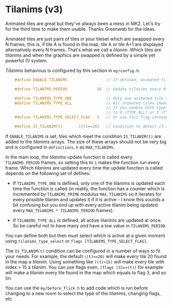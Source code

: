 # Tilanims (v3)

Animated tiles are great but they've always been a mess in MK2. Let's try for the third time to make them usable. Thanks Greenweb for the ideas.

Animated tiles are just pairs of tiles in your tileset which are swapped every N frames, this is, if tile A is found in the map, tile A or tile A+1 are displayed alternatively every N frames. That's what we call a *tilanim*. Which tiles are *tilanims* and when the graphics are swapped is defined by a simple yet powerful (!) system.

*Tilanims* behavious is configured by this section in `my/config.h`:

```c
	#define ENABLE_TILANIMS					// If defined, animated tiles are enabled and will alternate between t and t+1

	#define TILANIMS_PERIOD 			16 	// Update tilanims every N frames. 1 = every frame

	#define TILANIMS_TYPE_ONE 				// Only one animated tile changes each time, or
	#define TILANIMS_TYPE_ALL 				// All animated tiles change at once.
											// If you enable both types you need to set tilanims_type_select
											// to 0 (TYPE_ALL) or 1 (TYPE_ONE) to choose
	#define TILANIMS_TYPE_SELECT_FLAG	5	// Or use this flag instead, if defined

	#define IS_TILANIM(t) 		((t)==20)	// Condition to detect if a tile is animated
```

If `ENABLE_TILANIMS` is set, tiles which meet the condition `IS_TILANIM(t)` are added to the *tilanims* arrays. The size of these arrays should not be very big and is configured in `definitions.h` as `MAX_TILANIMS`.

In the main loop, the *tilanims* update function is called every `TILANIMS_PERIOD` frames, so setting this to `1` makes the function run every frame. Which *tilanims* are updated every time the update function is called depends on the following set of defines:

- If `TILANIMS_TYPE_ONE` is defined, only one of the tilanims is updated each time the function is called (in reality, the function has a counter which is incremented by `TILANIMS_PRIME` modulus `MAX_TILANIMS` so it iterates for every possible tilanim and updates it if it is active - I know this sounds a bit confusing but you end up with every active tilanim being updated every `MAX_TILANIMS * TILANIMS_PERIOD` frames).

- If `TILANIMS_TYPE_ALL` is defined, all active tilanims are updated at once. So be careful not to have many *and* have a low value in `TILANIMS_PERIOD`.

You can define both but then must select which is active at a given moment using `tilanims_type_select` or `flags [TILANIMS_TYPE_SELECT_FLAG]`.

The `IS_TILANIM(t)` condition can be configured in a number of ways to fit your needs. For example, the default `((t)==20)` will make every tile 20 found in the map a *tilanim*. Using something like `((t)>15)` will make every tile with index > 15 a *tilanim*. You can use flags even, `(flags [3]==(t))` for example will make a *tilanim* every tile found in the map which equals to flag 3, and so on.

You can use the `my/before_flick.h` to add code which is run before changing to a new room to select the type of the *tilanims*, changing flags, etc.
